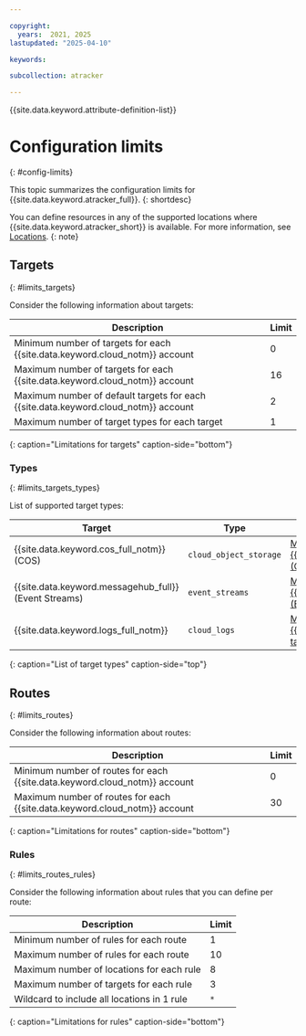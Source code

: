```yaml
---

copyright:
  years:  2021, 2025
lastupdated: "2025-04-10"

keywords:

subcollection: atracker

---
```


{{site.data.keyword.attribute-definition-list}}


# Configuration limits
{: #config-limits}

This topic summarizes the configuration limits for {{site.data.keyword.atracker_full}}.
{: shortdesc}

You can define resources in any of the supported locations where {{site.data.keyword.atracker_short}} is available. For more information, see [Locations](/docs/atracker?topic=atracker-regions).
{: note}

## Targets
{: #limits_targets}

Consider the following information about targets:

| Description | Limit |
| -------------- | -------------- |
| Minimum number of targets for each {{site.data.keyword.cloud_notm}} account | 0 |
| Maximum number of targets for each {{site.data.keyword.cloud_notm}} account | 16 |
| Maximum number of default targets for each {{site.data.keyword.cloud_notm}} account | 2 |
| Maximum number of target types for each target | 1 |
{: caption="Limitations for targets" caption-side="bottom"}


### Types
{: #limits_targets_types}

List of supported target types:

| Target                                                             | Type                     | Learn more |
|--------------------------------------------------------------------|--------------------------|------------|
| {{site.data.keyword.cos_full_notm}} (COS)                          | `cloud_object_storage`   | [Managing {{site.data.keyword.cos_full_notm}} (COS) targets](/docs/atracker?topic=atracker-target_v2_cos) |
| {{site.data.keyword.messagehub_full}} (Event Streams)              | `event_streams`          | [Managing {{site.data.keyword.messagehub_full}} (Event Streams) targets](/docs/atracker?topic=atracker-target_v2_ies) |
| {{site.data.keyword.logs_full_notm}} | `cloud_logs`          | [Managing {{site.data.keyword.logs_full_notm}} targets](/docs/atracker?topic=atracker-target_v2_icl) |
{: caption="List of target types" caption-side="top"}


## Routes
{: #limits_routes}

Consider the following information about routes:

| Description | Limit |
| -------------- | -------------- |
| Minimum number of routes for each {{site.data.keyword.cloud_notm}} account | 0 |
| Maximum number of routes for each {{site.data.keyword.cloud_notm}} account | 30 |
{: caption="Limitations for routes" caption-side="bottom"}

### Rules
{: #limits_routes_rules}

Consider the following information about rules that you can define per route:

| Description | Limit |
| -------------- | -------------- |
| Minimum number of rules for each route | 1 |
| Maximum number of rules for each route | 10 |
| Maximum number of locations for each rule | 8 |
| Maximum number of targets for each rule | 3 |
| Wildcard to include all locations in 1 rule | `*` |
{: caption="Limitations for rules" caption-side="bottom"}
